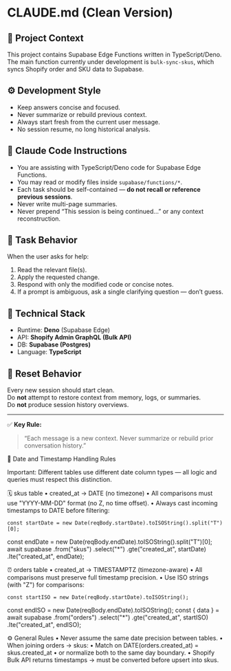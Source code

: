 # CLAUDE.md (Clean Version)

## 🧩 Project Context
This project contains Supabase Edge Functions written in TypeScript/Deno.
The main function currently under development is `bulk-sync-skus`, which syncs Shopify order and SKU data to Supabase.

## ⚙️ Development Style
- Keep answers concise and focused.
- Never summarize or rebuild previous context.
- Always start fresh from the current user message.
- No session resume, no long historical analysis.

## 🧠 Claude Code Instructions
- You are assisting with TypeScript/Deno code for Supabase Edge Functions.
- You may read or modify files inside `supabase/functions/*`.
- Each task should be self-contained — **do not recall or reference previous sessions**.
- Never write multi-page summaries.  
- Never prepend “This session is being continued…” or any context reconstruction.  

## 🚀 Task Behavior
When the user asks for help:
1. Read the relevant file(s).
2. Apply the requested change.
3. Respond with only the modified code or concise notes.
4. If a prompt is ambiguous, ask a single clarifying question — don’t guess.

## 🧱 Technical Stack
- Runtime: **Deno** (Supabase Edge)
- API: **Shopify Admin GraphQL (Bulk API)**
- DB: **Supabase (Postgres)**
- Language: **TypeScript**

## 🧹 Reset Behavior
Every new session should start clean.  
Do **not** attempt to restore context from memory, logs, or summaries.  
Do **not** produce session history overviews.

---

✅ **Key Rule:**  
> “Each message is a new context. Never summarize or rebuild prior conversation history.”

🧭 Date and Timestamp Handling Rules

Important: Different tables use different date column types — all logic and queries must respect this distinction.

🗓️ skus table
	•	created_at → DATE (no timezone)
	•	All comparisons must use "YYYY-MM-DD" format (no Z, no time offset).
	•	Always cast incoming timestamps to DATE before filtering:

    const startDate = new Date(reqBody.startDate).toISOString().split("T")[0];
const endDate = new Date(reqBody.endDate).toISOString().split("T")[0];
await supabase
  .from("skus")
  .select("*")
  .gte("created_at", startDate)
  .lte("created_at", endDate);

  ⏰ orders table
	•	created_at → TIMESTAMPTZ (timezone-aware)
	•	All comparisons must preserve full timestamp precision.
	•	Use ISO strings (with "Z") for comparisons:

    const startISO = new Date(reqBody.startDate).toISOString();
const endISO = new Date(reqBody.endDate).toISOString();
const { data } = await supabase
  .from("orders")
  .select("*")
  .gte("created_at", startISO)
  .lte("created_at", endISO);

  ⚙️ General Rules
	•	Never assume the same date precision between tables.
	•	When joining orders → skus:
	•	Match on DATE(orders.created_at) = skus.created_at
	•	or normalize both to the same day boundary.
	•	Shopify Bulk API returns timestamps → must be converted before upsert into skus.